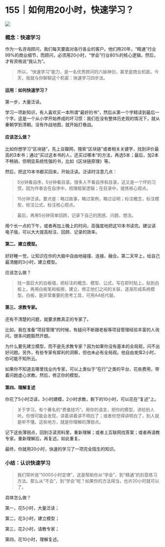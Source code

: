 # 155｜如何用20小时，快速学习？

![](../img/770aa434328c1105721fc2b5ef6f977a.jpg)

### 概念：快速学习

作为一名咨询顾问，我们每天要面对各行各业的客户。他们用20年，“精通”行业99%的商业细节，而顾问，必须用20小时，“学会”行业80%的核心逻辑，然后，才有资格说“我认为”。

> 所以，“快速学习”能力，是一名优秀顾问的六脉神剑，甚至是商业机密。今天，我就与你聊聊这个机密：快速学习四步法。

#### 运用：如何快速学习？

第一步，大量泛读。

学习一项新知识，有人喜欢买一本所谓“最好的书”，然后从第一个字精读到最后一个字。这是一个从小学开始养成的坏习惯：我们在没有整体历史观的情况下，就从秦朝学到清朝。没有作战地图，就开始打巷战。

#### 应该怎么做？

比如你想学习“区块链”，先上豆瓣网，搜索“区块链”或者相关关键字，找到评价最高的3本书；通过“买过这本书的人，还买过哪本”的方法，再选5本；最后，加2本不畅销，但明显系统性强的书，比如《区块链原理》等。

然后，把这10本书都买回来，开始泛读。泛读时注意几点：

> 5分钟看自序，5分钟看目录。很多人不看自序和目录，这又是一个坏的习惯，因为作者会在自序中，梳理框架逻辑；在目录中，提炼核心观点。

> 15分钟泛读。要点是：略过故事，略过案例，略过证明；标注概念，标注模型，标注公式，标注核心观点。

> 最后，再用5分钟简单回顾，记录下自己的困惑、问题、想法。

用个长一点的下午，或者再加上晚上的时间，高强度地把这10本书读完。建议读电子版，可以大大提高标注、回顾、记录的效率。

#### 第二、建立模型。

好好睡一觉，让知识在你的大脑中自由地碰撞、连接、融合。第二天早上，给自己最清醒的3小时，建立模型。

应该怎么做？

> 找一面巨大的白板墙，把标注的概念、模型、公式，写在即时贴上，贴到白板上，再用白板笔和板擦，建立、修正他们之间的关联，逐渐形成系统模型。白板，是非常重要的思考工具，可用A4纸代替。

#### 第三、求教专家。

还有不清楚的问题，就要求教真正的专家了。

比如，我在准备“项目管理”的时候，有疑问不断跟老板等项目管理经验丰富的人询问，很多问题豁然开朗。

为什么要先建立模型，而不是先求教专家？因为如果你没有基本的全局观，问不出好问题。另外，有些专家有犀利的洞察，但也未必有全局观。他自由发挥2小时，你可能不知所云。

如果你不知道去哪里找业内专家，可以上类似于“在行”之类的平台，花些费用，带着问题虚心求教。然后，修正你的模型。

#### 第四、理解复述

你花了5小时泛读，3小时建模，2小时求教，剩下的10小时，可以花在“复述”上。

> 关于学习，有个著名的“费曼技巧”。用你的语言，把你的模型，讲给别人听。你很可能会发现，讲着讲着讲不明白了；或者你觉得讲明白了，别人就是听不懂。这些地方，就是你理解的薄弱点。

记下这些薄弱点，回到泛读资料里，重新理解；或者上互联网找答案；或者再请教专家。重新理解后，再复述。如此重复。

最终，你就用20小时，快速的学习了一项完全陌生的知识。

### 小结：认识快速学习

> 我们常听说“10000小时定律”，这是帮助你从“学会”，到“精通”的刻意练习方法。那么从“不会”，到“学会”呢？如果你的方法得当，也许20小时就可以了。

具体怎么做？

第一，花5小时，大量泛读；

第二，花3小时，建立模型；

第三，花2小时，请教专家；

第四，花10小时，理解复述。